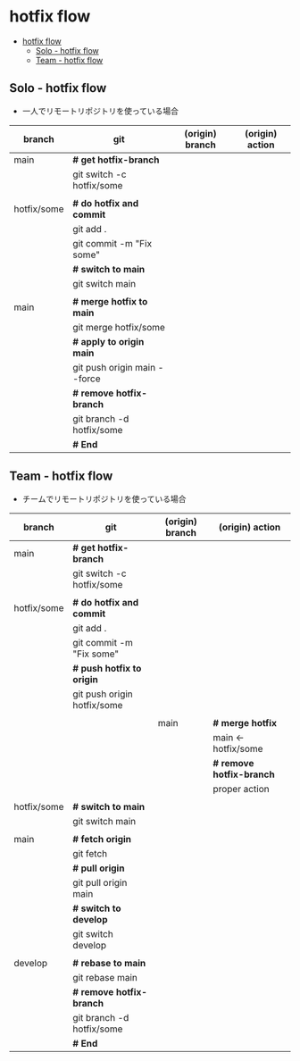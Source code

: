 # hotfix flow


- [hotfix flow](#hotfix-flow)
  - [Solo - hotfix flow](#solo---hotfix-flow)
  - [Team - hotfix flow](#team---hotfix-flow)


## Solo - hotfix flow
  - 一人でリモートリポジトリを使っている場合

| branch      | git                          | (origin) branch | (origin) action |
|-------------|------------------------------|-----------------|-----------------|
| main        | **# get hotfix-branch**      |                 |                 |
|             | git switch -c hotfix/some    |                 |                 |
|             |                              |                 |                 |
| hotfix/some | **# do hotfix and commit**   |                 |                 |
|             | git add .                    |                 |                 |
|             | git commit -m "Fix some"     |                 |                 |
|             | **# switch to main**         |                 |                 |
|             | git switch main              |                 |                 |
|             |                              |                 |                 |
| main        | **# merge hotfix to main**   |                 |                 |
|             | git merge hotfix/some        |                 |                 |
|             | **# apply to origin main**   |                 |                 |
|             | git push origin main --force |                 |                 |
|             | **# remove hotfix-branch**   |                 |                 |
|             | git branch -d hotfix/some    |                 |                 |
|             | **# End**                    |                 |                 |


## Team - hotfix flow
  - チームでリモートリポジトリを使っている場合

| branch      | git                         | (origin) branch | (origin) action            |
|-------------|-----------------------------|-----------------|----------------------------|
| main        | **# get hotfix-branch**     |                 |                            |
|             | git switch -c hotfix/some   |                 |                            |
|             |                             |                 |                            |
| hotfix/some | **# do hotfix and commit**  |                 |                            |
|             | git add .                   |                 |                            |
|             | git commit -m "Fix some"    |                 |                            |
|             | **# push hotfix to origin** |                 |                            |
|             | git push origin hotfix/some |                 |                            |
|             |                             |                 |                            |
|             |                             | main            | **# merge hotfix**         |
|             |                             |                 | main <- hotfix/some        |
|             |                             |                 | **# remove hotfix-branch** |
|             |                             |                 | proper action              |
|             |                             |                 |                            |
| hotfix/some | **# switch to main**        |                 |                            |
|             | git switch main             |                 |                            |
|             |                             |                 |                            |
| main        | **# fetch origin**          |                 |                            |
|             | git fetch                   |                 |                            |
|             | **# pull origin**           |                 |                            |
|             | git pull origin main        |                 |                            |
|             | **# switch to develop**     |                 |                            |
|             | git switch develop          |                 |                            |
|             |                             |                 |                            |
| develop     | **# rebase to main**        |                 |                            |
|             | git rebase main             |                 |                            |
|             | **# remove hotfix-branch**  |                 |                            |
|             | git branch -d hotfix/some   |                 |                            |
|             | **# End**                   |                 |                            |
